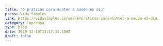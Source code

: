 ```yaml
---
title: '6 práticas para manter a saúde em dia'
press: Vida Simples
link: https://vidasimples.co/ser/6-praticas-para-manter-a-saude-em-dia/
category: Imprensa
type: blog
date: 2020-12-18T13:17:11.100Z
draft: false
---
```

